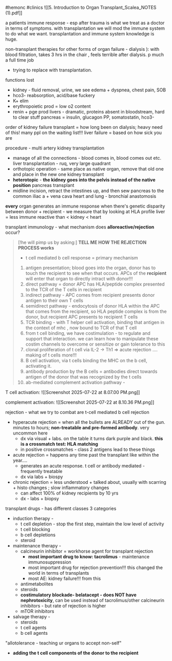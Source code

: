 #hemonc #clinics 
![[5. Introduction to Organ Transplant_Scalea_NOTES (1).pdf]]

a patients immune response - esp after trauma is what we treat as a doctor in terms of symptoms. with transplantation we will mod the immune system to do what we want. transplantation and immune system knowledge is huge. 

non-transplant therapies for other forms of organ failure - dialysis ): with blood filtration, takes 3 hrs in the chair , feels terrible after dialysis. p much a full time job
- trying to replace with transplantation. 

functions lost
- kidney - fluid removal, urine, we see edema + dyspnea, chest pain, SOB
- hco3- reabsorption, acid/base fuckery 
- K+ elim
- erythropoietic prod = low o2 content
- renin + pge prod
livers - dramatic, proteins absent in bloodstream, hard to clear stuff 
pancreas = insulin, glucagon PP, somatostatin, hco3- 

order of kidney failure transplant = how long been on dialysis; heavy need of this! many ppl on the waiting list!!! 
liver failure = based on how sick you are 

procedure - multi artery kidney transplantation 
- manage of all the connections - blood comes in, blood comes out etc. 
liver transplantation - ruq, very large quadrant 
- orthotopic operation - same place as native organ, remove that old one and place in the new one 
kidney transplant 
- **heterotopic** - **the kidney goes into the pelvis instead of the native position** 
pancreas transplant
- midline incision, retract the intestines up, and then sew pancreas to the common iliac a + vena cava 
heart and lung - bronchial anastomosis 

**every** organ generates an immune response when there's genetic disparity between donor + recipient - we measure that by looking at HLA profile 
liver = less immune reactive than < kidney < heart 

transplant immunology - what mechanism does **alloreactive/rejection** occur? 

>[!he will pimp us by asking:] 
**TELL ME HOW THE REJECTION PROCESS works**
> - t cell mediated b cell response = primary mechanism 
> 1. antigen presentation; blood goes into the organ, donor has to touch the recipient to see when that occurs. APCs of the **recipient** will enter that organ to directly intract with donor!!! 
> 	1. direct pathway = donor APC has HLA/peptide complex presented to the TCR of the T cells in recipient 
> 	2. indirect pathway - APC comes from recipient presents donor antigen to their own T cells  
> 	3. semidirect pathway - endocytosis of donor HLA within the APC that comes from the recipient, so HLA peptide complex is from the donor, but recipient APC presents to recipient T cells 
> 2. TCR binding - with T helper cell activation, binding that antigen in the context of mhc , now bound to TCR of that T cell 
> 3.  from t cell binding, we have costimulation - to regulate and support that interaction. we can learn how to manipulate these costim channels to overcome or sensitize or gain tolerance to this 
> 4. clonal proliferation of t cell via IL-2 -> Th1 => acute rejection .... making of t cells more!!!
> 5. B cell activation, via t cells binding the MHC on the b cell, activating it. 
> 6. antibody production by the B cells = antibodies direct towards antigen of the donor that was recognized by the t cells 
> 7. ab-mediated complement activation pathway - 

T cell activation: 
![[Screenshot 2025-07-22 at 8.07.00 PM.png]]

complement activation: 
![[Screenshot 2025-07-22 at 8.10.36 PM.png]]

rejection - what we try to combat are t-cell mediated b cell rejection 
- hyperacute rejection = when all the bullets are ALREADY out of the gun. minutes to hours; **non-treatable and pre-formed antibody**. very uncommon here
	- dx via visual + labs. on the table it turns dark purple and black. **this is a crossmatch test: HLA matching**
	- in positive crossmatches - class 2 antigens lead to these things 
- acute rejection = happens any time past the transplant like within the year.... 
	- generates an acute response. t cell or antibody mediated - frequently treatable 
	- dx via labs + biospy 
- chronic rejection = less understood + talked about, usually with scarring + histo changes ; slow inflammatory changes 
	- can affect 100% of kidney recipients by 10 yrs
	- dx - labs + biopsy 

transplant drugs - has different classes 3 categories
- induction therapy - 
	- t cell depletion - stop the first step, maintain the low level of activity  
	- t cell blocking 
	- b cell depletions 
	- steroid 
- maintenance therapy - 
	- calcineurin inhibitor = workhorse agent for transplant rejection 
		- **most important drug to know: tacrolimus** - maintenance immunosuppression 
		- most important drug for rejection prevention!!! this changed the world in terms of transplants 
		- most AE: kidney failure!!! from this 
	- antimetabolites
	- steroids
	- **costimulatory blockade- belatacept - does NOT have nephrotoxicity**, can be used instead of tacrolimus/other calcineurin inhibitors - but rate of rejection is higher  
	- mTOR inhibitors 
- salvage therapy - 
	- steroids
	- t cell agents
	- b cell agents 

"allotolerance - teaching ur organs to accept non-self"
- **adding the t cell components of the donor to the recipient**
